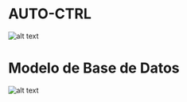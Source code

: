 # AUTO-CTRL
![alt text](https://github.com/RaulToto/Auto-Ctrl/blob/master/Auto-Ctrl/images/autoctrl.png)


# Modelo de Base de Datos
![alt text](https://github.com/RaulToto/Auto-Ctrl/blob/master/bd.png)
